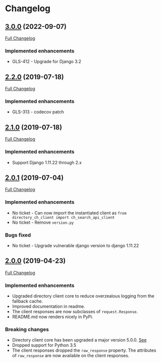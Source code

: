 
# Changelog

## [3.0.0](https://pypi.org/project/directory_ch_client/3.0.0/) (2022-09-07)
[Full Changelog](https://github.com/uktrade/directory-companies-house-search-client/pull/12/files)

### Implemented enhancements
- GLS-412 - Upgrade for Django 3.2

## [2.2.0](https://pypi.org/project/directory_ch_client/2.2.0/) (2019-07-18)
[Full Changelog](https://github.com/uktrade/directory-companies-house-search-client/pull/11/files)

### Implemented enhancements
- GLS-313 - codecov patch

## [2.1.0](https://pypi.org/project/directory_ch_client/2.1.0/) (2019-07-18)
[Full Changelog](https://github.com/uktrade/directory-companies-house-search-client/pull/10/files)

### Implemented enhancements
- Support Django 1.11.22 through 2.x

## [2.0.1](https://pypi.org/project/directory_ch_client/2.0.1/) (2019-07-04)
[Full Changelog](https://github.com/uktrade/directory-companies-house-search-client/pull/9/files)

### Implemented enhancements
- No ticket - Can now import the instantiated client as `from directory_ch_client import ch_search_api_client`
- No ticket - Remove `version.py`

### Bugs fixed
- No ticket - Upgrade vulnerable django version to django 1.11.22

## [2.0.0](https://pypi.org/project/directory_ch_client/2.0.0/) (2019-04-23)
[Full Changelog](https://github.com/uktrade/directory-companies-house-search-client/pull/8/files)

### Implemented enhancements

- Upgraded directory client core to reduce overzealous logging from the fallback cache.
- Improved documentation in readme.
- The client responses are now subclasses of `request.Response`.
- README.md now renders nicely in PyPi.

### Breaking changes

- Directory client core has been upgraded a major version 5.0.0. [See](https://github.com/uktrade/directory-client-core/pull/16)
- Dropped support for Python 3.5
- The client responses dropped the `raw_response` property. The attributes of `raw_response` are now available on the client responses.
